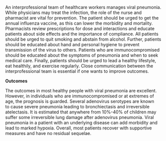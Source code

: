 An interprofessional team of healthcare workers manages viral pneumonia. While physicians may treat the infection, the role of the nurse and pharmacist are vital for prevention. The patient should be urged to get the annual influenza vaccine, as this can lower the morbidity and mortality. Pharmacists review prescriptions for dose and interactions and educate patients about side effects and the importance of compliance. All patients should be urged to quit smoking and abstain from alcohol. Further, patients should be educated about hand and personal hygiene to prevent transmission of the virus to others. Patients who are immunocompromised should be educated about the symptoms of pneumonia and when to seek medical care. Finally, patients should be urged to lead a healthy lifestyle, eat healthily, and exercise regularly. Close communication between the interprofessional team is essential if one wants to improve outcomes.

**Outcomes**

The outcomes in most healthy people with viral pneumonia are excellent. However, in individuals who are immunocompromised or at extremes of age, the prognosis is guarded. Several adenovirus serotypes are known to cause severe pneumonia leading to bronchiectasis and irreversible atelectasis. It is estimated that anywhere from 10%-40% of children may suffer some irreversible lung damage after adenovirus pneumonia. Viral pneumonia in a patient with an underlying disease can add morbidity and lead to marked hypoxia. Overall, most patients recover with supportive measures and have no residual sequelae.